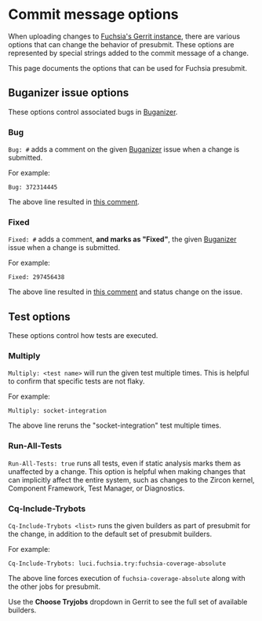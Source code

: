 # Commit message options

When uploading changes  to [Fuchsia's Gerrit instance][gerrit-link],
there are various options that can change the behavior of presubmit.
These options are represented by special strings added to the commit message
of a change.

This page documents the options that can be used for Fuchsia presubmit.

## Buganizer issue options

These options control associated bugs in [Buganizer][buganizer].

### Bug

`Bug: #` adds a comment on the given [Buganizer][buganizer] issue
when a change is submitted.

For example:

```none {:.devsite-disable-click-to-copy}
Bug: 372314445
```

The above line resulted in [this
comment](https://issues.fuchsia.dev/issues/372314445#comment11).

### Fixed

`Fixed: #` adds a comment, **and marks as "Fixed"**, the given
[Buganizer][buganizer] issue when a change is submitted.

For example:

```none {:.devsite-disable-click-to-copy}
Fixed: 297456438
```

The above line resulted in
[this comment](https://issues.fuchsia.dev/issues/297456438#comment3)
and status change on the issue.

## Test options

These options control how tests are executed.

### Multiply

`Multiply: <test name>` will run the given test multiple times.
This is helpful to confirm that specific tests are not flaky.

For example:

```none {:.devsite-disable-click-to-copy}
Multiply: socket-integration
```

The above line reruns the "socket-integration" test multiple times.

### Run-All-Tests

`Run-All-Tests: true` runs all tests, even if static analysis
marks them as unaffected by a change.  This option is helpful when
making changes that can implicitly affect the entire system, such
as changes to the Zircon kernel, Component Framework, Test Manager,
or Diagnostics.

### Cq-Include-Trybots

`Cq-Include-Trybots <list>` runs the given builders as part of presubmit
for the change, in addition to the default set of presubmit builders.

For example:

```none {:.devsite-disable-click-to-copy}
Cq-Include-Trybots: luci.fuchsia.try:fuchsia-coverage-absolute
```

The above line forces execution of `fuchsia-coverage-absolute`
along with the other jobs for presubmit.

Use the **Choose Tryjobs** dropdown in Gerrit to see the full set of
available builders.

<!-- Reference links -->

[buganizer]: https://issues.fuchsia.dev
[gerrit-link]: https://fuchsia-review.googlesource.com/
